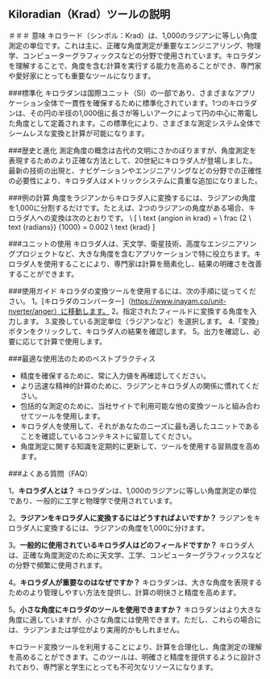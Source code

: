 ## Kiloradian（Krad）ツールの説明

＃＃＃ 意味
キロラード（シンボル：Krad）は、1,000のラジアンに等しい角度測定の単位です。これは主に、正確な角度測定が重要なエンジニアリング、物理学、コンピューターグラフィックスなどの分野で使用されています。キロラダンを理解することで、角度を含む計算を実行する能力を高めることができ、専門家や愛好家にとっても重要なツールになります。

###標準化
キロラダンは国際ユニット（SI）の一部であり、さまざまなアプリケーション全体で一貫性を確保するために標準化されています。1つのキロラダンは、その円の半径の1,000倍に長さが等しいアークによって円の中心に帯電した角度として定義されます。この標準化により、さまざまな測定システム全体でシームレスな変換と計算が可能になります。

###歴史と進化
測定角度の概念は古代の文明にさかのぼりますが、角度測定を表現するためのより正確な方法として、20世紀にキロラダ人が登場しました。最新の技術の出現と、ナビゲーションやエンジニアリングなどの分野での正確性の必要性により、キロラダ人はメトリックシステムに貴重な追加になりました。

###例の計算
角度をラジアンからキロラダ人に変換するには、ラジアンの角度を1,000に分割するだけです。たとえば、2つのラジアンの角度がある場合、キロラダ人への変換は次のとおりです。
\ [
\ text {angion in krad} = \ frac {2 \ text {radians}} {1000} = 0.002 \ text {krad}
\]

###ユニットの使用
キロラダ人は、天文学、衛星技術、高度なエンジニアリングプロジェクトなど、大きな角度を含むアプリケーションで特に役立ちます。キロラダ人を使用することにより、専門家は計算を簡素化し、結果の明確さを改善することができます。

###使用ガイド
キロラダの変換ツールを使用するには、次の手順に従ってください。
1。[キロラダのコンバーター]（https://www.inayam.co/unit-nverter/anger）に移動します。
2。指定されたフィールドに変換する角度を入力します。
3.変換している測定単位（ラジアンなど）を選択します。
4.「変換」ボタンをクリックして、キロラダ人の結果を確認します。
5。出力を確認し、必要に応じて計算で使用します。

###最適な使用法のためのベストプラクティス
- 精度を確保するために、常に入力値を再確認してください。
- より迅速な精神的計算のために、ラジアンとキロラダ人の関係に慣れてください。
- 包括的な測定のために、当社サイトで利用可能な他の変換ツールと組み合わせてツールを使用します。
- キロラダ人を使用して、それがあなたのニーズに最も適したユニットであることを確認しているコンテキストに留意してください。
- 角度測定に関する知識を定期的に更新して、ツールを使用する習熟度を高めます。

###よくある質問（FAQ）

1。**キロラダ人とは？**
キロラダンは、1,000のラジアンに等しい角度測定の単位であり、一般的に工学と物理学で使用されています。

2。**ラジアンをキロラダ人に変換するにはどうすればよいですか？**
ラジアンをキロラダ人に変換するには、ラジアンの角度を1,000に分けます。

3。**一般的に使用されているキロラダ人はどのフィールドですか？**
キロラダ人は、正確な角度測定のために天文学、工学、コンピューターグラフィックスなどの分野で頻繁に使用されます。

4。**キロラダ人が重要なのはなぜですか？**
キロラダンは、大きな角度を表現するためのより管理しやすい方法を提供し、計算の明快さと精度を高めます。

5。**小さな角度にキロラダのツールを使用できますか？**
キロラダンはより大きな角度に適していますが、小さな角度には使用できます。ただし、これらの場合には、ラジアンまたは学位がより実用的かもしれません。

キロラード変換ツールを利用することにより、計算を合理化し、角度測定の理解を高めることができます。このツールは、明確さと精度を提供するように設計されており、専門家と学生にとっても不可欠なリソースになります。